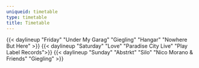 ```yaml
---
uniqueid: timetable
type: timetable
title: Timetable
---
```


{{< daylineup "Friday" "Under My Garag" "Giegling" "Hangar" "Nowhere But Here" >}}
{{< daylineup "Saturday" "Love" "Paradise City Live" "Play Label Records">}}
{{< daylineup "Sunday" "Abstrkt" "Silo" "Nico Morano & Friends" "Giegling" >}}


